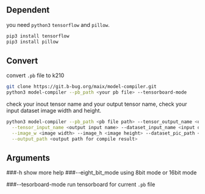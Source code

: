 
## Dependent
you need `python3` `tensorflow` and `pillow`.
```sh
pip3 install tensorflow
pip3 install pillow
```

## Convert
convert `.pb` file to k210
```sh
git clone https://git.b-bug.org/maix/model-compiler.git
python3 model-compiler --pb_path <your pb file> --tensorboard-mode
```
check your inout tensor name and your output tensor name,
check your input dataset image width and height.
```sh
python3 model-compiler --pb_path <pb file path> --tensor_output_name <output tensor name> \
  --tensor_input_name <output input name> --dataset_input_name <input dataset tensor name> \
  --image_w <image width> --image_h <image height> --dataset_pic_path <example image path> \
  --output_path <output path for compile result>
```

## Arguments
###-h
show more help
###--eight_bit_mode
using 8bit mode or 16bit mode

###--tesorboard-mode
run tensorboard for current `.pb` file
